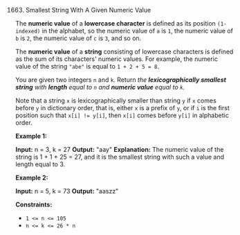 
1663.  Smallest String With A Given Numeric Value



The  **numeric value**  of a  **lowercase character**  is defined as its position  `(1-indexed)`  in the alphabet, so the numeric value of  `a`  is  `1`, the numeric value of  `b`  is  `2`, the numeric value of  `c`  is  `3`, and so on.

The  **numeric value**  of a  **string**  consisting of lowercase characters is defined as the sum of its characters' numeric values. For example, the numeric value of the string  `"abe"`  is equal to  `1 + 2 + 5 = 8`.

You are given two integers  `n`  and  `k`. Return  _the  **lexicographically smallest string**  with  **length**  equal to  `n`  and  **numeric value**  equal to  `k`._

Note that a string  `x`  is lexicographically smaller than string  `y`  if  `x`  comes before  `y`  in dictionary order, that is, either  `x`  is a prefix of  `y`, or if  `i`  is the first position such that  `x[i] != y[i]`, then  `x[i]`  comes before  `y[i]`  in alphabetic order.

**Example 1:**

**Input:** n = 3, k = 27
**Output:** "aay"
**Explanation:** The numeric value of the string is 1 + 1 + 25 = 27, and it is the smallest string with such a value and length equal to 3.

**Example 2:**

**Input:** n = 5, k = 73
**Output:** "aaszz"

**Constraints:**

-   `1 <= n <= 105`
-   `n <= k <= 26 * n`